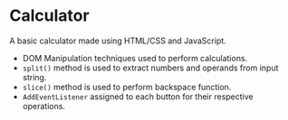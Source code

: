 # Calculator

A basic calculator made using HTML/CSS and JavaScript.

- DOM Manipulation techniques used to perform calculations.
- `split()` method is used to extract numbers and operands from input string.
- `slice()` method is used to perform backspace function.
- `AddEventListener` assigned to each button for their respective operations.